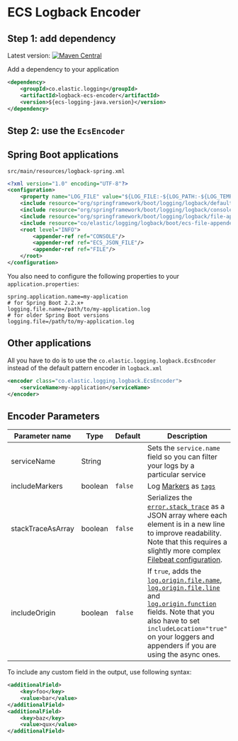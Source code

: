 # ECS Logback Encoder

## Step 1: add dependency

Latest version: [![Maven Central](https://img.shields.io/maven-central/v/co.elastic.logging/logback-ecs-encoder.svg)](https://search.maven.org/search?q=g:co.elastic.logging%20AND%20a:logback-ecs-encoder)

Add a dependency to your application
```xml
<dependency>
    <groupId>co.elastic.logging</groupId>
    <artifactId>logback-ecs-encoder</artifactId>
    <version>${ecs-logging-java.version}</version>
</dependency>
```

## Step 2: use the `EcsEncoder`

## Spring Boot applications

`src/main/resources/logback-spring.xml`
```xml
<?xml version="1.0" encoding="UTF-8"?>
<configuration>
    <property name="LOG_FILE" value="${LOG_FILE:-${LOG_PATH:-${LOG_TEMP:-${java.io.tmpdir:-/tmp}}}/spring.log}"/>
    <include resource="org/springframework/boot/logging/logback/defaults.xml"/>
    <include resource="org/springframework/boot/logging/logback/console-appender.xml" />
    <include resource="org/springframework/boot/logging/logback/file-appender.xml" />
    <include resource="co/elastic/logging/logback/boot/ecs-file-appender.xml" />
    <root level="INFO">
        <appender-ref ref="CONSOLE"/>
        <appender-ref ref="ECS_JSON_FILE"/>
        <appender-ref ref="FILE"/>
    </root>
</configuration>
```

You also need to configure the following properties to your `application.properties`:

```properties
spring.application.name=my-application
# for Spring Boot 2.2.x+
logging.file.name=/path/to/my-application.log
# for older Spring Boot versions
logging.file=/path/to/my-application.log
```

## Other applications 

All you have to do is to use the `co.elastic.logging.logback.EcsEncoder` instead of the default pattern encoder in `logback.xml`

```xml
<encoder class="co.elastic.logging.logback.EcsEncoder">
    <serviceName>my-application</serviceName>
</encoder>
```

## Encoder Parameters

|Parameter name   |Type   |Default|Description|
|-----------------|-------|-------|-----------|
|serviceName      |String |       |Sets the `service.name` field so you can filter your logs by a particular service |
|includeMarkers   |boolean|`false`|Log [Markers](https://logging.apache.org/log4j/2.0/manual/markers.html) as [`tags`](https://www.elastic.co/guide/en/ecs/current/ecs-base.html) |
|stackTraceAsArray|boolean|`false`|Serializes the [`error.stack_trace`](https://www.elastic.co/guide/en/ecs/current/ecs-error.html) as a JSON array where each element is in a new line to improve readability. Note that this requires a slightly more complex [Filebeat configuration](../README.md#when-stacktraceasarray-is-enabled).|
|includeOrigin    |boolean|`false`|If `true`, adds the [`log.origin.file.name`](https://www.elastic.co/guide/en/ecs/current/ecs-log.html), [`log.origin.file.line`](https://www.elastic.co/guide/en/ecs/current/ecs-log.html) and [`log.origin.function`](https://www.elastic.co/guide/en/ecs/current/ecs-log.html) fields. Note that you also have to set `includeLocation="true"` on your loggers and appenders if you are using the async ones. |

To include any custom field in the output, use following syntax:

```xml
<additionalField>
    <key>foo</key>
    <value>bar</value>
</additionalField>
<additionalField>
    <key>baz</key>
    <value>qux</value>
</additionalField>
```
